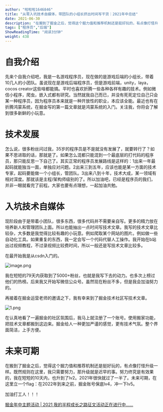 ```yaml
---
author: "啦啦啦1646846"
title: "从零入坑技术自媒体，带团队的小组长挤出时间写干货｜2021年中总结"
date: 2021-06-30
description: "在搬到了掘金之后，觉得这个掘力值和推荐机制还是挺好玩的，有点像打怪升级一样。既然规则在这里，我只需要努力，那升级就是迟早的事。努力终究是有效果的，我在短短的10天内，也升到了lv2。"
tags: ["程序员","后端"]
ShowReadingTime: "阅读3分钟"
weight: 438
---
```

自我介绍
====

先来个自我介绍吧，我是一名游戏程序员，现在做的是游戏后端的小组长，带着10几人的小团队。虽说现在是游戏后端程序员，但是游戏前端，unity，laya，cocos creator这些啥都能搞。平时也喜欢折腾一些各种各样有趣的技术。例如微信小程序，爬虫，嵌入式都有研究。当然就我自己而已，并没有死死定位自己只会某一种程序员，因为程序员本来就是一种开放性的职业，本应该全能。最近也有在折腾鸿蒙系统，在掘金写的第一篇文章就是鸿蒙系统的入门。关注我，你将会了解到很多新鲜的小玩意。

技术发展
====

怎么说，很多粉丝问过我，35岁的程序员是不是就没有发展了，就要转行了？如果不思进取的话，那就是了。如果怎么混都只能混到一个最底层的打代码的程序员，那只能反思一下自己了。其实正常的程序员发展路线是这样的：1出来一年最起码就能独当一面，单独应对问题。2出来三到五年，应该也能是某一方面的技术专家，起码要能做一个小组长，管团队。3出来八到十年，技术大成，某一领域有相对深度。那就该是主程/架构师级别的了。所以加油吧，已经是程序员的我们，并非一眼就看完了前程。大家也要有点理想，一起加油共勉。

入坑技术自媒体
=======

现阶段由于是带着小团队，很多东西，很多代码并不需要亲自写。更多的精力放在培养新人和管理团队上面。所以也能抽出一点时间写技术文章。我写的技术文章比较杂，大多数是我觉得比较有趣的小玩意。例如爬取某个网站的图片。例如做一些自动化工具。如果重复的东西，我一定会写一个代码代替人工操作。我开始在b站出过视频教程，不过录视频比较费时间，所以一般还是写技术文章比较多。

在最开始我是从csdn入门的。

![image.png](https://p9-juejin.byteimg.com/tos-cn-i-k3u1fbpfcp/b4a0d44b79304a149fdd72312dcc0bd1~tplv-k3u1fbpfcp-zoom-in-crop-mark:1512:0:0:0.awebp)

我在短短的79天内获取到了5000+粉丝，也就是我写下去的动力。也多次上榜过他们的热榜。后来我又开始写微信公众号。虽然现在粉丝不多，但是我会加油努力的。

再接着在掘金运营老师的邀请之下，我有幸来到了掘金技术社区写技术文章。

![1.png](https://p6-juejin.byteimg.com/tos-cn-i-k3u1fbpfcp/39e4cd52730c48be8db3aa5c6dd1d151~tplv-k3u1fbpfcp-zoom-in-crop-mark:1512:0:0:0.awebp)

在认真地看了一遍掘金的社区氛围后，我马上就注册了一个账号。使用搬家功能，把技术文章都搬到这边来。掘金给人一种更加严谨的感觉，更有技术气氛。整个界面简洁，上手方便。

未来可期
====

在搬到了掘金之后，觉得这个掘力值和推荐机制还是挺好玩的，有点像打怪升级一样。既然规则在这里，我只需要努力，那升级就是迟早的事。努力终究是有效果的，我在短短的10天内，也升到了lv2。2021年很快就过了一半了。未来可期，在这里立一个flag：在2022年到来之前，掘金账号保底lv4，冲一下lv5。

加油打工人！！！

[掘金年中主题活动 | 2021 我的半程成长之路征文活动正在进行中......](https://juejin.cn/post/6973994256679567373 "https://juejin.cn/post/6973994256679567373")